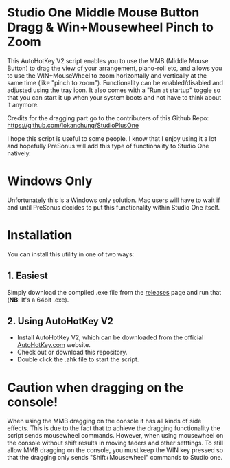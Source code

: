 # Studio One Middle Mouse Button Dragg &amp; Win+Mousewheel Pinch to Zoom

This AutoHotKey V2 script enables you to use the MMB (Middle Mouse Button) to drag the view of your arrangement, piano-roll etc, and allows you to use the WIN+MouseWheel to zoom horizontally and vertically at the same time (like "pinch to zoom"). Functionality can be enabled/disabled and adjusted using the tray icon. It also comes with a "Run at startup" toggle so that you can start it up when your system boots and not have to think about it anymore.

Credits for the dragging part go to the contributers of this Github Repo: https://github.com/lokanchung/StudioPlusOne

I hope this script is useful to some people. I know that I enjoy using it a lot and hopefully PreSonus will add this type of functionality to Studio One natively.

# Windows Only
Unfortunately this is a Windows only solution. Mac users will have to wait if and until PreSonus decides to put this functionality within Studio One itself.

# Installation

You can install this utility in one of two ways:

## 1. Easiest
Simply download the compiled .exe file from the [releases](https://github.com/Ronner/Studio-One-MMB-Drag-Alt-Mousewheel-Zoom/releases) page and run that (**NB**: It's a 64bit .exe).

## 2. Using AutoHotKey V2 
* Install AutoHotKey V2, which can be downloaded from the official [AutoHotKey.com](https://www.autohotkey.com/) website.
* Check out or download this repository.
* Double click the .ahk file to start the script.

# Caution when dragging on the console!

When using the MMB dragging on the console it has all kinds of side effects. This is due to the fact that to achieve the dragging functionality the script sends mousewheel commands. However, when using mousewheel on the console without shift results in moving faders and other setttings. To still allow MMB dragging on the console, you must keep the WIN key pressed so that the dragging only sends "Shift+Mousewheel" commands to Studio one.
